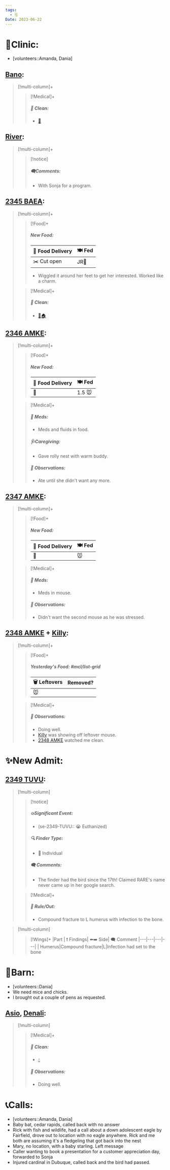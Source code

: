 ```yaml
---
tags:
  - 🗒️
Date: 2023-06-22
---
```


# 🏥Clinic:
- [volunteers::Amanda, Dania]

## [Bano](../RARE%20Birds/Ed%20Birds/Bano.md):
> [!multi-column]+
>
>> [!Medical]+
>>##### 🫧 Clean:
>> - [🧽](../Admin/Codes/Scrubbed%20cage.md)

## [River](../RARE%20Birds/Ed%20Birds/River.md):
> [!multi-column]+
>
>> [!notice]
>> ##### 🗨️Comments:
>> - With Sonja for a program.
>

## [2345 BAEA](../RARE%20Birds/2345%20BAEA.md):
> [!multi-column]+
>
>> [!Food]+
>> ##### New Food:
>> |🚚 Food Delivery| 🍽️ Fed|
>> |---|---|
>>|✂️ Cut open|JR🐀
>>- Wiggled it around her feet to get her interested. Worked like a charm.
>
>> [!Medical]+
>>##### 🫧 Clean:
>> - [🧼🏠](../Admin/Codes/Moved%20to%20clean%20cage.md)

## [2346 AMKE](../RARE%20Birds/2346%20AMKE.md):
> [!multi-column]+
>
>> [!Food]+
>> ##### New Food:
>> |🚚 Food Delivery| 🍽️ Fed|
>> |---|---|
>>|🫱|1.5 🐭
>
>> [!Medical]+
>> ##### 💊 Meds:
>> - Meds and fluids in food.
>>
>> ##### 🩺Caregiving:
>> - Gave rolly nest with warm buddy.
>>
>> ##### 🔭 Observations:
>> - Ate until she didn't want any more.

## [2347 AMKE](../RARE%20Birds/2347%20AMKE.md):
> [!multi-column]+
>
>> [!Food]+
>> ##### New Food:
>> |🚚 Food Delivery| 🍽️ Fed|
>> |---|---|
>>|🫱|🐭
>
>> [!Medical]+
>> ##### 💊 Meds:
>> - Meds in mouse.
>>
>> ##### 🔭 Observations:
>> - Didn't want the second mouse as he was stressed.

## [2348 AMKE](../RARE%20Birds/2348%20AMKE.md) + [Killy](../RARE%20Birds/Ed%20Birds/Killy.md):
> [!multi-column]+
>
>> [!Food]+
>> ##### Yesterday's Food: #mcl/list-grid
>> |🗑️ Leftovers| Removed?
>> |---|---|
>>|🐭|
>
>> [!Medical]+
>> ##### 🔭 Observations:
>> - Doing well.
>> - [Killy](../RARE%20Birds/Ed%20Birds/Killy.md) was showing off leftover mouse.
>> - [2348 AMKE](../RARE%20Birds/2348%20AMKE.md) watched me clean.

# ✨New Admit:

## [2349 TUVU](../RARE%20Birds/2349%20TUVU.md):
> [!multi-column]
>
>> [!notice]
>> ##### 💥Significant Event:
>> - (se-2349-TUVU:: 😭 Euthanized)
>>
>> ##### 🔍 Finder Type:
>> - 🧑 Individual
>>
>>##### 🗨️ Comments:
>>- The finder had the bird since the 17th! Claimed RARE's name never came up in her google search.
>
>> [!Medical]+
>>##### 🥼 Rule/Out:
>>- Compound fracture to L humerus with infection to the bone.
>>

> [!multi-column]
>> [!Wings]+
>> |Part | ❗ Findings| ⬅️➡️ Side| 🗨️ Comment
>> |---|---|---|---|
>>| Humerus|Compound fracture|L|Infection had set to the bone

# 🏡Barn:
- [volunteers::Dania]
- We need mice and chicks.
- I brought out a couple of pens as requested.

## [Asio](../RARE%20Birds/Ed%20Birds/Asio.md), [Denali](../RARE%20Birds/Ed%20Birds/Denali.md):
> [!multi-column]
>
>> [!Medical]+
>>##### 🫧 Clean:
>>- [💧](../Admin/Codes/Fresh%20water.md)
>>
>> ##### 🔭 Observations:
>> - Doing well.

# 📞Calls:
- [volunteers::Amanda, Dania]
- Baby bat, cedar rapids, called back with no answer
- Rick with fish and wildlife, had a call about a down adolescent eagle by Fairfield, drove out to location with no eagle anywhere. Rick and me both are assuming it's a fledgeling that got back into the nest
- Mary, no location, with a baby starling. Left message
- Caller wanting to book a presentation for a customer appreciation day, forwarded to Sonja 
- Injured cardinal in Dubuque, called back and the bird had passed.